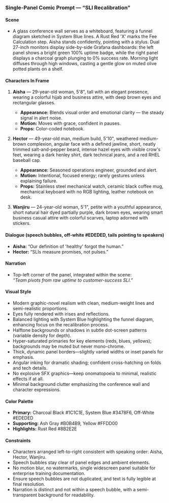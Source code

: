 ### Single-Panel Comic Prompt — “SLI Recalibration”

#### Scene
- A glass conference wall serves as a whiteboard, featuring a funnel diagram sketched in System Blue lines. A Rust Red 'X' marks the Fee Calculation step. Aisha stands confidently, pointing with a stylus. Dual 27-inch monitors display side-by-side Grafana dashboards: the left panel shows a bright green 100% uptime badge, while the right panel displays a charcoal graph plunging to 0% success rate. Morning light diffuses through high windows, casting a gentle glow on muted olive potted plants on a shelf.

#### Characters In Frame
1. **Aisha** — 29-year-old woman, 5'8", tall with an elegant presence, wearing a colorful hijab and business attire, with deep brown eyes and rectangular glasses.
   - **Appearance:** Blends visual order and emotional clarity — the steady signal in alert noise.
   - **Motion:** Moves with grace, confident in pauses.
   - **Props:** Color-coded notebook.

2. **Hector** — 49-year-old man, medium build, 5'10", weathered medium-brown complexion, angular face with a defined jawline, short, neatly trimmed salt-and-pepper beard, intense hazel eyes with visible crow's feet, wearing a dark henley shirt, dark technical jeans, and a red RHEL baseball cap.
   - **Appearance:** Seasoned operations engineer, grounded and alert.
   - **Motion:** Intentional, focused energy; rarely gestures unless explaining failure.
   - **Props:** Stainless steel mechanical watch, ceramic black coffee mug, mechanical keyboard with no RGB lighting, leather notebook on desk.

3. **Wanjiru** — 24-year-old woman, 5'1", petite with a youthful appearance, short natural hair dyed partially purple, dark brown eyes, wearing smart business casual attire with colorful scarves, laptop adorned with stickers.

#### Dialogue (speech bubbles, off-white #EDEDED, tails pointing to speakers)
- **Aisha:** “Our definition of 'healthy' forgot the human.”
- **Hector:** “SLIs measure promises, not pulses.”

#### Narration
- Top-left corner of the panel, integrated within the scene:  
  *“Team pivots from raw uptime to customer-success SLI.”*

#### Visual Style
- Modern graphic-novel realism with clean, medium-weight lines and semi-realistic proportions.
- Eyes fully rendered with irises and reflections.
- Balanced lighting with System Blue highlighting the funnel diagram, enhancing focus on the recalibration process.
- Halftone backgrounds or shadows in subtle dot-screen patterns (variable density for depth).
- Hyper-saturated primaries for key elements (reds, blues, yellows); backgrounds may be muted but never mono-chrome.
- Thick, dynamic panel borders—slightly varied widths or inset panels for emphasis.
- Angular inking for dramatic shading; confident cross-hatching on folds and tech details.
- No explosive SFX graphics—keep onomatopoeia to minimal, realistic effects if at all.
- Minimal background clutter emphasizing the conference wall and character expressions.

#### Color Palette
- **Primary:** Charcoal Black #1C1C1E, System Blue #3478F6, Off-White #EDEDED  
- **Supporting:** Ash Gray #B0B4B9, Yellow #FFDD00
- **Highlights:** Rust Red #8B2E2E  

#### Constraints
- Characters arranged left-to-right consistent with speaking order: Aisha, Hector, Wanjiru.
- Speech bubbles stay clear of panel edges and ambient elements.
- No motion blur, no watermarks, single widescreen panel suitable for enterprise training documentation.
- Ensure speech bubbles are not duplicated, and text is fully legible at final resolution.
- Narration is distinct and not within a speech bubble, with a semi-transparent background for readability.